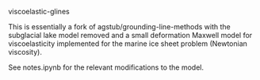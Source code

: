 viscoelastic-glines

This is essentially a fork of agstub/grounding-line-methods with the subglacial
lake model removed and a small deformation Maxwell model for viscoelasticity
implemented for the marine ice sheet problem (Newtonian viscosity).

See notes.ipynb for the relevant modifications to the model.

